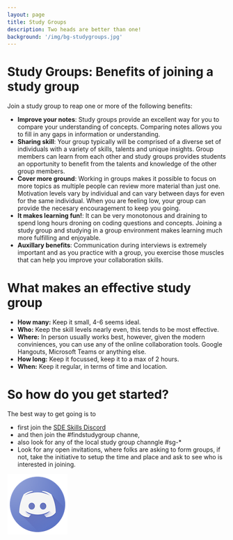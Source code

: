 ```yaml
---
layout: page
title: Study Groups
description: Two heads are better than one!
background: '/img/bg-studygroups.jpg'
---
```


# Study Groups: Benefits of joining a study group
Join a study group to reap one or more of the following benefits:
* **Improve your notes**: Study groups provide an excellent way for you to compare your understanding of concepts. Comparing notes allows you to fill in any gaps in information or understanding.
* **Sharing skill**: Your group typically will be comprised of a diverse set of individuals with a variety of skills, talents and unique insights. Group members can learn from each other and study groups provides students an opportunity to benefit from the talents and knowledge of the other group members.
* **Cover more ground**: Working in groups makes it possible to focus on more topics as multiple people can review more material than just one. Motivation levels vary by individual and can vary between days for even for the same individual. When you are feeling low, your group can provide the necesary encouragement to keep you going.
* **It makes learning fun!**: It can be very monotonous and draining to spend long hours droning on coding questions and concepts. Joining a study group and studying in a group environment makes learning much more fulfilling and enjoyable.
* **Auxillary benefits**: Communication during interviews is extremely important and as you practice with a group, you exercise those muscles that can help you improve your collaboration skills.

# What makes an effective study group
* **How many:** Keep it small, 4-6 seems ideal. 
* **Who:** Keep the skill levels nearly even, this tends to be most effective.
* **Where:** In person usually works best, however, given the modern conviniences, you can use any of the online collaboration tools. Google Hangouts, Microsoft Teams or anything else.
* **How long:** Keep it focussed, keep it to a max of 2 hours. 
* **When:** Keep it regular, in terms of time and location. 


# So how do you get started?
The best way to get going is to 
* first join the [SDE Skills Discord](https://sdeskills.com/discord) 
* and then join the #findstudygroup channe, 
* also look for any of the local study group channgle #sg-* 
* Look for any open invitations, where folks are asking to form groups, if not, take the initiative to setup the time and place and ask to see who is interested in joining.


[![](/img/btn-discord.png)][sde-skills-discord]

[sde-skills-discord]: https://www.sdeskills.com/discord